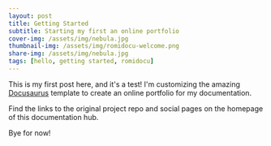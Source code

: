 ```yaml
---
layout: post
title: Getting Started
subtitle: Starting my first an online portfolio
cover-img: /assets/img/nebula.jpg
thumbnail-img: /assets/img/romidocu-welcome.png
share-img: /assets/img/nebula.jpg
tags: [hello, getting started, romidocu]
---
```


This is my first post here, and it's a test! I'm customizing the amazing <a href="https://github.com/facebook/docusaurus" target="_blank">Docusaurus</a>  template to create an online portfolio for my documentation.

Find the links to the original project repo and social pages on the homepage of this documentation hub.

Bye for now!
